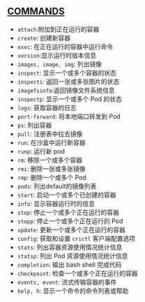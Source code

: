 ## [COMMANDS](https://github.com/kubernetes-sigs/cri-tools/blob/master/docs/crictl.md)

- `attach`:附加到正在运行的容器
- `create`: 创建新容器
- `exec`: 在正在运行的容器中运行命令
- `version`:显示运行时版本信息
- `images, image, img`: 列出镜像
- `inspect`: 显示一个或多个容器的状态
- `inspecti`: 返回一张或多张图片的状态
- `imagefsinfo`:返回镜像文件系统信息
- `inspectp`: 显示一个或多个 Pod 的状态
- `logs`: 获取容器的日志
- `port-forward`: 将本地端口转发到 Pod
- `ps`: 列出容器
- `pull`: 注册表中拉去镜像
- `run`: 在沙盒中运行新容器
- `runp`: 运行新 pod
- `rm`: 移除一个或多个容器
- `rmi`: 删除一张或多张镜像
- `rmp`: 删除一个或多个 Pod
- `pods`: 列出default的镜像列表
- `start`: 启动一个或多个已创建的容器
- `info`: 显示容器运行时的信息
- `stop`: 停止一个或多个正在运行的容器
- `stopp`: 停止一个或多个正在运行的 Pod
- `update`: 更新一个或多个正在运行的容器
- `config`: 获取和设置 `crictl` 客户端配置选项
- `stats`: 列出容器资源使用情况统计信息
- `statsp`: 列出 Pod 资源使用情况统计信息
- `completion`: 输出 bash shell 完成代码
- `checkpoint`: 检查一个或多个正在运行的容器
- `events, event`: 流式传输容器的事件
- `help, h`: 显示一个命令的命令列表或帮助